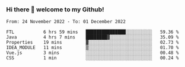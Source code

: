 ### Hi there 👋 welcome to my Github! 

<!--START_SECTION:waka-->

```text
From: 24 November 2022 - To: 01 December 2022

FTL           6 hrs 59 mins   ███████████████░░░░░░░░░░   59.36 %
Java          4 hrs 7 mins    ████████▓░░░░░░░░░░░░░░░░   35.09 %
Properties    19 mins         ▓░░░░░░░░░░░░░░░░░░░░░░░░   02.73 %
IDEA_MODULE   11 mins         ▒░░░░░░░░░░░░░░░░░░░░░░░░   01.70 %
Vue.js        3 mins          ░░░░░░░░░░░░░░░░░░░░░░░░░   00.48 %
CSS           1 min           ░░░░░░░░░░░░░░░░░░░░░░░░░   00.24 %
```

<!--END_SECTION:waka-->
